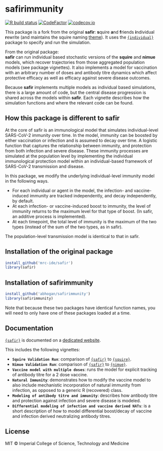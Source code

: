 # **safirimmunity**

<!-- badges: start -->
[![R build
status](https://github.com/mrc-ide/safir/workflows/R-CMD-check/badge.svg)](https://github.com/mrc-ide/safir/actions)
[![CodeFactor](https://www.codefactor.io/repository/github/mrc-ide/safir/badge)](https://www.codefactor.io/repository/github/mrc-ide/safir)
[![codecov.io](https://codecov.io/github/mrc-ide/safir/coverage.svg?branch=main)](https://codecov.io/github/mrc-ide/safir?branch=main)
<!-- badges: end -->

This package is a fork from the original **safir**: **s**quire **a**nd **f**riends **i**ndividual **r**ewrite
(and maintains the squire naming
[theme](https://en.wikipedia.org/wiki/Knights_of_the_Round_Table#Safir)).
It uses the [`{individual}`](https://github.com/mrc-ide/individual)
package to specify and run the simulation.

From the original package:  
**safir** can run individual based stochastic versions of the **squire** and
**nimue** models, which recover trajectories from those aggregated population
models (see package vignettes). It also implements a model for vaccination
with an arbitrary number of doses and antibody titre dynamics which affect
protective efficacy as well as efficacy against severe disease outcomes.

Because **safir** implements multiple models as individual based simulations,
there is a large amount of code, but the central disease progression is shared
across the models within **safir**. Each vignette describes how the simulation
functions and where the relevant code can be found.

## How this package is different to safir
At the core of safir is an  immunological model that simulates individual-level SARS-CoV-2 immunity over time. In the model, immunity can be boosted by either vaccination or infection and is assumed to decay over time. A logistic function that captures the relationship between immunity, and protection from both infection and severe disease. These immunity processes are simulated at the population level by implementing the individual immunological protection model within an individual-based framework of SARS-CoV-2 transmission and disease.  

In this package, we modify the underlying individual-level immunity model in the following ways.
- For each individual or agent in the model, the infection- and vaccine-induced immunity are tracked independently, and decay independently, by default.
- At each infection- or vaccine-induced boost to immunity, the level of immunity returns to the maximum level for that type of boost. (In safir, an additive process is implemented).
- At each timepoint, the total level of immunity is the maximum of the two types (instead of the sum of the two types, as in safir). 

The population-level transmission model is identical to that in safir.

## Installation of the original package

``` r
install_github('mrc-ide/safir')
library(safir)
```

## Installation of safirimmunity  

```r
install_github('abhogan/safirimmunity')
library(safirimmunity)
```

Note that because these two packages have identical function names, you will need to only have one of these packages loaded at a time.  

## Documentation

[`{safir}`](https://github.com/mrc-ide/safir) is documented on a
[dedicated website](https://mrc-ide.github.io/safir).

This includes the following vignettes:

-   **`Squire Validation Run`**: comparison of
    [`{safir}`](https://github.com/mrc-ide/safir) to
    [`{squire}`](https://github.com/mrc-ide/squire).
-   **`Nimue Validation Run`**: comparison of
    [`{safir}`](https://github.com/mrc-ide/safir) to
    [`{nimue}`](https://github.com/mrc-ide/nimue).
-   **`Vaccine model with multiple doses`**: runs the model for
    explicit tracking of antibody titre for a 2 dose vaccine.
-   **`Natural Immunity`**: demonstrates how to modify the vaccine model
    to also include mechanistic incorporation of natural immunity
    from infection, as opposed to a generic R (recovered) class.
-   **`Modeling of antibody titre and immunity`**: describes how antibody
    titre and protection against infection and severe disease is modeled.
-   **`Differential modeling of infection and vaccine derived NATs`**: is a short
    description of how to model differential boost/decay of vaccine and infection
    derived neutralizing antibody titres.
    
## License

MIT © Imperial College of Science, Technology and Medicine
